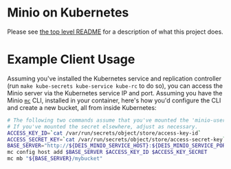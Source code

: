 # Minio on Kubernetes

Please see [the top level README](https://github.com/deisthree/minio/blob/master/README.md) for a description of what this project does.

# Example Client Usage

Assuming you've installed the Kubernetes service and replication controller (run `make kube-secrets kube-service kube-rc` to do so), you can access the Minio server via the Kubernetes service IP and port. Assuming you have the Minio [`mc`](https://github.com/minio/mc) CLI, installed in your container, here's how you'd configure the CLI and create a new bucket, all from inside Kubernetes:

```bash
# The following two commands assume that you've mounted the 'minio-user' secret under /var/run/secrets/object/store.
# If you've mounted the secret elsewhere, adjust as necessary.
ACCESS_KEY_ID=`cat /var/run/secrets/object/store/access-key-id`
ACCESS_SECRET_KEY=`cat /var/run/secrets/object/store/access-secret-key`
BASE_SERVER="http://${DEIS_MINIO_SERVICE_HOST}:${DEIS_MINIO_SERVICE_PORT}"
mc config host add $BASE_SERVER $ACCESS_KEY_ID $ACCESS_KEY_SECRET
mc mb "${BASE_SERVER}/mybucket"
```
